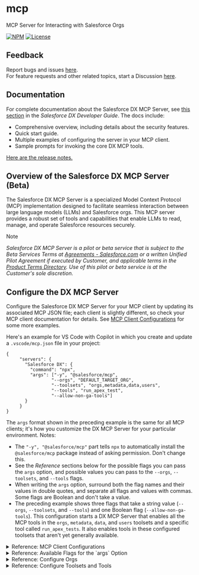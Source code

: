 # mcp

MCP Server for Interacting with Salesforce Orgs

[![NPM](https://img.shields.io/npm/v/@salesforce/mcp.svg?label=@salesforce/mcp)](https://www.npmjs.com/package/@salesforce/mcp) [![License](https://img.shields.io/badge/License-Apache--2.0-blue.svg)](https://opensource.org/license/apache-2-0)

## Feedback

Report bugs and issues [here](https://github.com/forcedotcom/mcp/issues).  
For feature requests and other related topics, start a Discussion [here](https://github.com/forcedotcom/mcp/discussions).  

## Documentation

For complete documentation about the Salesforce DX MCP Server, see [this section](https://developer.salesforce.com/docs/atlas.en-us.sfdx_dev.meta/sfdx_dev/sfdx_dev_mcp.htm) in the _Salesforce DX Developer Guide_. The docs include:

* Comprehensive overview, including details about the security features.
* Quick start guide.
* Multiple examples of configuring the server in your MCP client.
* Sample prompts for invoking the core DX MCP tools.

[Here are the release notes.](https://github.com/forcedotcom/mcp/tree/main/releasenotes)

## Overview of the Salesforce DX MCP Server (Beta)

The Salesforce DX MCP Server is a specialized Model Context Protocol (MCP) implementation designed to facilitate seamless interaction between large language models (LLMs) and Salesforce orgs. This MCP server provides a robust set of tools and capabilities that enable LLMs to read, manage, and operate Salesforce resources securely.

> [!NOTE]
> _Salesforce DX MCP Server is a pilot or beta service that is subject to the Beta Services Terms at [Agreements - Salesforce.com](https://www.salesforce.com/company/legal/) or a written Unified Pilot Agreement if executed by Customer, and applicable terms in the [Product Terms Directory](https://ptd.salesforce.com/). Use of this pilot or beta service is at the Customer's sole discretion._

## Configure the DX MCP Server

Configure the Salesforce DX MCP Server for your MCP client by updating its associated MCP JSON file; each client is slightly different, so check your MCP client documentation for details. See [MCP Client Configurations](#mcp-client-configurations) for some more examples. 

Here's an example for VS Code with Copilot in which you create and update a `.vscode/mcp.json` file in your project:

```
{
     "servers": {
       "Salesforce DX": {
         "command": "npx",
         "args": ["-y", "@salesforce/mcp", 
                 "--orgs", "DEFAULT_TARGET_ORG", 
                 "--toolsets", "orgs,metadata,data,users",
                 "--tools", "run_apex_test",
                 "--allow-non-ga-tools"]
       }
     }
}
```

The `args` format shown in the preceding example is the same for all MCP clients; it's how you customize the DX MCP Server for your particular environment. Notes:

- The `"-y", "@salesforce/mcp"` part tells `npx` to automatically install the `@salesforce/mcp` package instead of asking permission. Don't change this. 
- See the *Reference* sections below for the possible flags you can pass the `args` option, and possible values you can pass to the `--orgs`, `--toolsets`, and `--tools` flags. 
- When writing the `args` option, surround both the flag names and their values in double quotes, and separate all flags and values with commas. Some flags are Boolean and don't take a value.
- The preceding example shows three flags that take a string value (`--orgs`, `--toolsets`, and `--tools`) and one Boolean flag (`--allow-non-ga-tools`).  This configuration starts a DX MCP Server that enables all the MCP tools in the `orgs`, `metadata`, `data`, and `users` toolsets and a specific tool called `run_apex_tests`.  It also enables tools in these configured toolsets that aren't yet generally available. 

<details>
<summary>Reference: MCP Client Configurations</summary>

## MCP Client Configurations

Here are examples of configuring the Salesforce DX MCP Server in various MCP clients. 

### Claude Code

To configure [Claude Code](https://www.claude.com/product/claude-code) to work with Salesforce DX MCP Server, add this snippet to the `.mcp.json` file in your project:
```
{
  "mcpServers": {
    "Salesforce DX": {
      "command": "npx",
      "args": ["-y", "@salesforce/mcp",
               "--orgs", "DEFAULT_TARGET_ORG",
               "--toolsets", "orgs,metadata,data,users",
               "--tools", "run_apex_test",
               "--allow-non-ga-tools" ]
    }
  }
}
```
### Cursor

To configure [Cursor](https://cursor.com/docs/context/mcp) to work with Salesforce DX MCP Server, add this snippet to your Cursor `mcp.json` file:

```json
{
  "mcpServers": {
    "Salesforce DX": {
      "command": "npx",
      "args": ["-y", "@salesforce/mcp@latest", 
               "--orgs", "DEFAULT_TARGET_ORG",
               "--toolsets", "orgs,metadata,data,users",
               "--tools", "run_apex_test",
               "--allow-non-ga-tools" ]
    }
  }
}
```

### Cline

To configure [Cline](https://docs.cline.bot/mcp/mcp-overview) to work with Salesforce DX MCP Server, add this snippet to your Cline `cline_mcp_settings.json` file:
```json
{
  "mcpServers": {
    "Salesforce DX": {
      "command": "npx",
      "args": ["-y", "@salesforce/mcp@latest", 
               "--orgs", "DEFAULT_TARGET_ORG",
               "--toolsets", "orgs,metadata,data,users",
               "--tools", "run_apex_test",
               "--allow-non-ga-tools" ]
    }
  }
}
```

### Other MCP Clients

For these other clients, refer to their documentation for adding MCP servers and follow the same pattern as in the preceding examples to configure the Salesforce DX MCP Server:

- [Windsurf](https://docs.windsurf.com/windsurf/cascade/mcp)
- [Zed](https://github.com/zed-industries/zed)
- [Trae](https://docs.trae.ai/ide/model-context-protocol?_lang=en)

</details>
<details>
<summary>Reference: Available Flags for the `args` Option</summary>

## Available Flags for the "args" Option

These are the flags that you can pass to the `args` option. 

| Flag Name | Description | Required? |Notes |
| -----------------| -------| ------- | ----- |
| `--orgs` | One or more orgs that you've locally authorized. | Yes | You must specify at least one org. <br/> <br/>See [Configure Orgs](README.md#configure-orgs) for the values you can pass to this flag. |
| `--toolsets` | Sets of tools, based on functionality, that you want to enable. | No | Set to "all" to enable every tool in every toolset. <br/> <br/>See [Configure Toolsets](README.md#configure-toolsets) for the values you can pass to this flag.|
| `--tools` | Individual tool names that you want to enable. | No | You can use this flag in combination with the `--toolsets` flag. For example, you can enable all tools in one toolset, and just one tool in a different toolset. |
| `--no-telemetry` | Boolean flag to disable telemetry, the automatic collection of data for monitoring and analysis. | No | Telemetry is enabled by default, so specify this flag to disable it.  |
| `--debug` | Boolean flag that requests that the DX MCP Server print debug logs. | No | Debug mode is disabled by default. <br/> <br/>**NOTE:** Not all MCP clients expose MCP logs, so this flag might not work for all IDEs. |
| `--allow-non-ga-tools` | Boolean flag to allow the DX MCP Server to use both the generally available (GA) and NON-GA tools that are in the toolsets or tools you specify. | No | By default, the DX MCP server uses only the tools marked GA. |
| `--dynamic-tools` | (experimental) Boolean flag that enables dynamic tool discovery and loading. When specified, the DX MCP server starts with a minimal set of core tools and loads new tools as needed. | No| This flag is useful for reducing the initial context size and improving LLM performance. Dynamic tool discovery is disabled by default.<br/> <br/>**NOTE:** This feature works in VSCode and Cline but may not work in other environments.|

</details>
<details>

<summary>Reference: Configure Orgs</summary>

## Configure Orgs

The Salesforce MCP tools require an org, and so you must include the required `--orgs` flag to specify at least one authorized org when you configure the MCP server. Separate multiple values with commas.

You must explicitly [authorize the orgs](https://developer.salesforce.com/docs/atlas.en-us.sfdx_dev.meta/sfdx_dev/sfdx_dev_auth_web_flow.htm) on your computer before the MCP server can access them. Use the `org login web` Salesforce CLI command or the VS Code **SFDX: Authorize an Org** command from the command palette.

These are the available values for the `--orgs` flag:

| --orgs Value | Description |
| -------- | ---------- |
| `DEFAULT_TARGET_ORG` | Allow access to your default org. If you've set a local default org in your DX project, the MCP server uses it. If not, the server uses a globally-set default org.|
| `DEFAULT_TARGET_DEV_HUB` | Allow access to your default Dev Hub org. If you've set a local default Dev Hub org in your DX project, the MCP server uses it. If not, the server uses a globally-set default Dev Hub org.|
| `ALLOW_ALL_ORGS` | Allow access to all authorized orgs. Use this value with caution.|
| `<username or alias>` | Allow access to a specific org by specifying its username or alias.|

</details>

<details>
<summary>Reference: Configure Toolsets and Tools</summary>

## Configure Toolsets

The Salesforce DX MCP Server supports **toolsets** - a way to selectively enable different groups of MCP tools based on your needs. This allows you to run the MCP server with only the tools you require, which in turn reduces the context.

Use the `--toolsets` flag to specify the toolsets when you configure the Salesforce DX MCP Server. Separate multiple toolsets with commas. 

These are the available toolsets.

| Toolset| Description|
| ----- | ----- |
| `all` | Enables all available tools from all toolsets. Use caution, this will load over 60 tools. |
| `orgs` | [Tools to manage your authorized orgs.](README.md#orgs-toolset)|
| `data` | [Tools to manage the data in your org, such as listing all accounts.](README.md#data-toolset)|
| `users` | [Tools to manage org users, such as assigning a permission set.](README.md#users-toolset)|
| `metadata` | [Tools to deploy and retrieve metadata to and from your org and your DX project.](README.md#metadata-toolset)|
| `testing` | [Tools to test your code and features](README.md#testing-toolset)|
| `other` | [Other useful tools, such as tools for static analysis of your code using Salesforce Code Analyzer.](README.md#other-toolset)|
| `mobile` | [Tools for mobile development and capabilities.](README.md#mobile-toolset)|
| `mobile-core` | [A subset of mobile tools focused on essential mobile capabilities.](README.md#mobile-core-toolset)|
| `aura-experts` | [Tools which provides Aura component analysis, blueprinting, and migration expertise.](README.md#aura-experts-toolset)|
| `lwc-experts`  | [Tools to assist with LWC development, testing, optimization, and best practices.](README.md#lwc-experts-toolset)|

## Configure Tools

The Salesforce DX MCP Server also supports registering individual **tools**. This can be used in combination with **toolsets** to further fine-tune registered tools.

Use the `--tools` flag to enable specific tools when you configure the Salesforce DX MCP Server. Separate multiple tools with commas. The `--tools` flag is optional.

The following sections list all the tools that are included in a specific toolset. The tools marked NON-GA are not yet generally available, specify the `--allow-non-ga-tools` flag to use them. 

### Core Toolset (always enabled)

- `get_username` - Determines the appropriate username or alias for Salesforce operations, handling both default orgs and Dev Hubs.
- `resume_tool_operation` - Resumes a long-running operation that wasn't completed by another tool.

### Orgs Toolset

- `list_all_orgs` - Lists all configured Salesforce orgs, with optional connection status checking.
- `create_org_snapshot` - (NON-GA) Create a scratch org snapshot. 
- `create_scratch_org` - (NON-GA) Create a scratch org. 
- `delete_org` - (NON-GA) Delete a locally-authorized Salesforce scratch org or sandbox.
- `org_open` - (NON-GA) Open an org in a browser. 

**NOTE:** The tools marked NON-GA are not yet generally available, specify the `--allow-non-ga-tools` flag to use them. 

### Data Toolset

- `run_soql_query` - Runs a SOQL query against a Salesforce org.

### Users Toolset

- `assign_permission_set` - Assigns a permission set to the user or on behalf of another user.

### Metadata Toolset

- `deploy_metadata` - Deploys metadata from your DX project to an org.
- `retrieve_metadata` - Retrieves metadata from your org to your DX project.

### Testing Toolset

- `run_agent_test` - Executes agent tests in your org.
- `run_apex_test` - Executes apex tests in your org.

### Mobile Toolset

- `create_mobile_lwc_app_review` - Provides TypeScript API documentation for Salesforce LWC App Review Service, offering expert guidance for implementing app review features in Lightning Web Components.
- `create_mobile_lwc_ar_space_capture` - Provides TypeScript API documentation for Salesforce L    WC AR Space Capture, offering expert guidance for implementing AR space capture features in Lightning Web Components.
- `create_mobile_lwc_barcode_scanner` - Provides TypeScript API documentation for Salesforce LWC Barcode Scanner, offering expert guidance for implementing barcode scanning features in Lightning Web Components.
- `create_mobile_lwc_biometrics` - Provides TypeScript API documentation for Salesforce LWC Biometrics Service, offering expert guidance for implementing biometric authentication features in Lightning Web Components.
- `create_mobile_lwc_calendar` - Provides TypeScript API documentation for Salesforce LWC Calendar Service, offering expert guidance for implementing calendar integration features in Lightning Web Components.
- `create_mobile_lwc_contacts` - Provides TypeScript API documentation for Salesforce LWC Contacts Service, offering expert guidance for implementing contacts management features in Lightning Web Components.
- `create_mobile_lwc_document_scanner` - Provides TypeScript API documentation for Salesforce LWC Document Scanner, offering expert guidance for implementing document scanning features in Lightning Web Components.
- `create_mobile_lwc_geofencing` - Provides TypeScript API documentation for Salesforce LWC Geofencing Service, offering expert guidance for implementing geofencing features in Lightning Web Components.
- `create_mobile_lwc_location` - Provides TypeScript API documentation for Salesforce LWC Location Service, offering expert guidance for implementing location services in Lightning Web Components.
- `create_mobile_lwc_nfc` - Provides TypeScript API documentation for Salesforce LWC NFC Service, offering expert guidance for implementing NFC features in Lightning Web Components.
- `create_mobile_lwc_payments` - Provides TypeScript API documentation for Salesforce LWC Payments Service, offering expert guidance for implementing payment processing features in Lightning Web Components.
- `get_mobile_lwc_offline_analysis` - Analyzes Lightning Web Components for mobile-specific issues and provides detailed recommendations for mobile offline compatibility and performance improvements.
- `get_mobile_lwc_offline_guidance` - Provides structured review instructions to detect and remediate mobile offline code violations in Lightning Web Components for Salesforce Mobile Apps.

### Mobile-core Toolset

- `create_mobile_lwc_barcode_scanner` - Provides TypeScript API documentation for Salesforce LWC Barcode Scanner, offering expert guidance for implementing barcode scanning features in Lightning Web Components.
- `create_mobile_lwc_biometrics` - Provides TypeScript API documentation for Salesforce LWC Biometrics Service, offering expert guidance for implementing biometric authentication features in Lightning Web Components.
- `create_mobile_lwc_location` - Provides TypeScript API documentation for Salesforce LWC Location Service, offering expert guidance for implementing location services in Lightning Web Components.
- `get_mobile_lwc_offline_analysis` - Analyzes Lightning Web Components for mobile-specific issues and provides detailed recommendations for mobile offline compatibility and performance improvements.
- `get_mobile_lwc_offline_guidance` - Provides structured review instructions to detect and remediate mobile offline code violations in Lightning Web Components for Salesforce Mobile Apps.

### Aura Experts Toolset

 - `create_aura_blueprint_draft` - (GA)
Creates a comprehensive Product Requirements Document (PRD) blueprint for Aura component migration. Analyzes Aura component files and generates framework-agnostic specifications suitable for LWC migration, including business requirements, technical patterns, and migration guidelines.

 - `enhance_aura_blueprint_draft` - (GA)
Enhances an existing draft PRD with expert analysis and unknown resolution. Takes a draft blueprint and applies specialized Aura expert knowledge to resolve dependencies, add technical insights, and improve the migration specifications for better LWC implementation guidance.

 - `transition_prd_to_lwc` - (GA)
Provides migration bridge guidance for creating LWC components from Aura specifications. Takes the enhanced PRD and generates specific implementation guidance, platform service mappings, and step-by-step instructions for building the equivalent LWC component.

 - `orchestrate_aura_migration` - (GA)
Orchestrates the complete Aura to LWC migration workflow. Provides end-to-end guidance for the entire migration process, from initial analysis through final implementation, including best practices, tooling recommendations, and quality assurance steps.

### Lwc Experts Toolset

#### Component Development

 - `create_lwc_component_from_prd` - (GA) Creates complete LWC components from PRD specifications with proper structure and best practices
 - `create_lwc_jest_tests` - (GA) Generates comprehensive Jest test suites for LWC components with coverage and mocking
 - `review_lwc_jest_tests` - (GA) Reviews and validates Jest test implementations for LWC components

#### Development Guidelines

 - `guide_lwc_accessibility` - (GA) Provides accessibility guidelines and testing instructions for LWC components
 - `guide_lwc_best_practices` - (GA) Offers LWC development best practices and coding standards guidance
 - `guide_lwc_development` - (GA) Comprehensive LWC development workflow and implementation guidelines
 - `guide_lwc_rtl_support` - (GA) Right-to-Left internationalization support and RTL development guidance
 - `guide_lwc_slds2_uplift_linter_fixes` - (GA) Analyzes the given LWC code along with the slds-linter output to fix issues using the SLDS2 knowledge
 - `guide_lwc_security` - (GA) Comprehensive security analysis in accordance with Product Security Guidelines and Lightning Web Security Guidelines
 - `guide_design_general` - (GA) Comprehensive SLDS guidelines and best practices for Lightning Web Components with accessibility, responsive design, and component usage patterns

#### Workflow Tools

 - `orchestrate_lwc_component_creation` - (GA) Step-by-step component creation workflow guidance
 - `orchestrate_lwc_component_optimization` - (GA)  Performance optimization and best practices for LWC components
 - `orchestrate_lwc_component_testing` - (GA) Comprehensive testing workflow and test generation guidance
 - `orchestrate_lwc_slds2_uplift` - (GA) Migration guidance for upgrading to SLDS2 design system

#### LDS (Lightning Data Service) Tools

 - `explore_lds_uiapi` - (GA) Explores and documents Lightning Data Service UI API capabilities
 - `guide_lds_data_consistency` - (GA) Data consistency patterns and best practices for LDS components
 - `guide_lds_development` - (GA) LDS development guidelines and component integration
 - `guide_lds_referential_integrity` - (GA) Referential integrity patterns for LDS data management
 - `orchestrate_lds_data_requirements` - (GA) Step-by-step guidance for analyzing and clarifying LDS data requirements to produce PRD-ready specifications.
 - `create_lds_graphql_read_query` - (GA) Create GraphQL read queries for LDS
 - `explore_lds_graphql_schema` - (GA) Explore GraphQL schema structure for Salesforce LDS
 - `guide_lds_graphql` - (GA) LDS GraphQL usage patterns and guidelines

#### Migration & Integration Tools

 - `verify_aura_migration_completeness` - (GA) Aura to LWC migration completeness checklist and validation
 - `guide_figma_to_lwc_conversion` - (GA) Converts Figma designs to LWC component specifications
 - `run_lwc_accessibility_jest_tests` - (GA) Accessibility testing utilities and Jest integration for LWC components

### Code-Analysis Toolset

- `run_code_analyzer` - (NON-GA) Performs a static analysis of your code using Salesforce Code Analyzer. Includes validating that the code conforms to best practices, checking for security vulnerabilities, and identifying possible performance issues.
- `describe_code_analyzer_rule` - (NON-GA) Gets the description of a Salesforce Code Analyzer rule, including the engine it belongs to, its severity, and associated tags.

</details>
